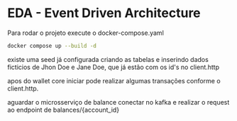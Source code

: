 # EDA - Event Driven Architecture
Para rodar o projeto execute o docker-compose.yaml
```sh
docker compose up --build -d
```
existe uma seed já configurada criando as tabelas e inserindo dados ficticios de Jhon Doe e Jane Doe, que já estão com os id's no client.http

apos do wallet core iniciar pode realizar algumas transações conforme o client.http.

aguardar o microsserviço de balance conectar no kafka e realizar o request ao endpoint de balances/{account_id}
